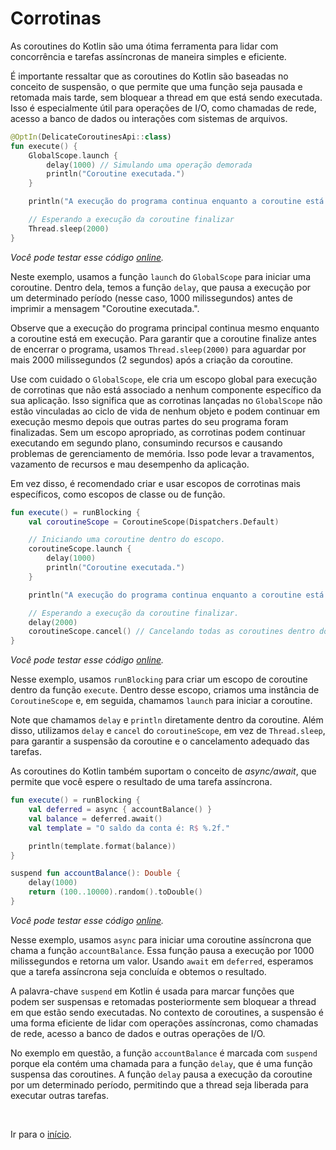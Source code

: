 # Corrotinas

As coroutines do Kotlin são uma ótima ferramenta para lidar com concorrência e tarefas assíncronas de maneira simples e
eficiente.

É importante ressaltar que as coroutines do Kotlin são baseadas no conceito de suspensão, o que permite que uma função
seja pausada e retomada mais tarde, sem bloquear a thread em que está sendo executada. Isso é especialmente útil para
operações de I/O, como chamadas de rede, acesso a banco de dados ou interações com sistemas de arquivos.

```kotlin
@OptIn(DelicateCoroutinesApi::class)
fun execute() {
    GlobalScope.launch {
        delay(1000) // Simulando uma operação demorada
        println("Coroutine executada.")
    }

    println("A execução do programa continua enquanto a coroutine está sendo executada...")

    // Esperando a execução da coroutine finalizar
    Thread.sleep(2000)
}
```

_Você pode testar esse código [online](https://pl.kotl.in/qtfhJ71HM)._

Neste exemplo, usamos a função `launch` do `GlobalScope` para iniciar uma coroutine. Dentro dela, temos a
função `delay`, que pausa a execução por um determinado período (nesse caso, 1000 milissegundos) antes de imprimir
a mensagem "Coroutine executada.".

Observe que a execução do programa principal continua mesmo enquanto a coroutine está em execução. Para garantir que a
coroutine finalize antes de encerrar o programa, usamos `Thread.sleep(2000)` para aguardar por mais
2000 milissegundos (2 segundos) após a criação da coroutine.

Use com cuidado o `GlobalScope`, ele cria um escopo global para execução de corrotinas que não está associado a
nenhum componente específico da sua aplicação. Isso significa que as corrotinas lançadas no `GlobalScope` não estão
vinculadas ao ciclo de vida de nenhum objeto e podem continuar em execução mesmo depois que outras partes do seu
programa foram finalizadas. Sem um escopo apropriado, as corrotinas podem continuar executando em segundo plano,
consumindo recursos e causando problemas de gerenciamento de memória. Isso pode levar a travamentos, vazamento de
recursos e mau desempenho da aplicação.

Em vez disso, é recomendado criar e usar escopos de corrotinas mais específicos, como escopos de classe ou de função.

```kotlin
fun execute() = runBlocking {
    val coroutineScope = CoroutineScope(Dispatchers.Default)

    // Iniciando uma coroutine dentro do escopo.
    coroutineScope.launch {
        delay(1000)
        println("Coroutine executada.")
    }

    println("A execução do programa continua enquanto a coroutine está sendo executada...")

    // Esperando a execução da coroutine finalizar.
    delay(2000)
    coroutineScope.cancel() // Cancelando todas as coroutines dentro do escopo.
}
```

_Você pode testar esse código [online](https://pl.kotl.in/EuTXYOH2R)._

Nesse exemplo, usamos `runBlocking` para criar um escopo de coroutine dentro da função `execute`. Dentro desse escopo,
criamos uma instância de `CoroutineScope` e, em seguida, chamamos `launch` para iniciar a coroutine.

Note que chamamos `delay` e `println` diretamente dentro da coroutine. Além disso, utilizamos `delay` e `cancel` do
`coroutineScope`, em vez de `Thread.sleep`, para garantir a suspensão da coroutine e o cancelamento adequado das
tarefas.

As coroutines do Kotlin também suportam o conceito de _async/await_, que permite que você espere o resultado de uma
tarefa assíncrona.

```kotlin
fun execute() = runBlocking {
    val deferred = async { accountBalance() }
    val balance = deferred.await()
    val template = "O saldo da conta é: R$ %.2f."

    println(template.format(balance))
}

suspend fun accountBalance(): Double {
    delay(1000)
    return (100..10000).random().toDouble()
}
```

_Você pode testar esse código [online](https://pl.kotl.in/abxGfL7ty)._

Nesse exemplo, usamos `async` para iniciar uma coroutine assíncrona que chama a função `accountBalance`. Essa
função pausa a execução por 1000 milissegundos e retorna um valor. Usando `await` em `deferred`, esperamos que a tarefa
assíncrona seja concluída e obtemos o resultado.

A palavra-chave `suspend` em Kotlin é usada para marcar funções que podem ser suspensas e retomadas posteriormente sem
bloquear a thread em que estão sendo executadas. No contexto de coroutines, a suspensão é uma forma eficiente de lidar
com operações assíncronas, como chamadas de rede, acesso a banco de dados e outras operações de I/O.

No exemplo em questão, a função `accountBalance` é marcada com `suspend` porque ela contém uma chamada para a
função `delay`, que é uma função suspensa das coroutines. A função `delay` pausa a execução da coroutine por um
determinado período, permitindo que a thread seja liberada para executar outras tarefas.

<br>

Ir para o [início](https://github.com/gustavofreze/kotlin4noobs#Roadmap).
